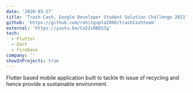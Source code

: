 ```yaml
---
date: '2020-03-27'
title: 'Trash Cash, Google Developer Student Solution Challenge 2021'
github: 'https://github.com/rohitgupta2000/trashCashteam'
external: 'https://youtu.be/Co22sRBEGIg'
tech:
  - Flutter
  - Dart
  - Firebase
company: ''
showInProjects: true
---
```


Flutter based mobile application built to tackle th issue of recycling and hence provide a sustainable environment.
